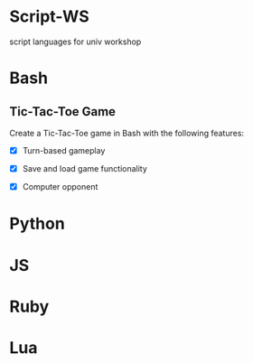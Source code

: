 # Script-WS
script languages for univ workshop

# Bash

## Tic-Tac-Toe Game

Create a Tic-Tac-Toe game in Bash with the following features:

- [x] Turn-based gameplay
- [x] Save and load game functionality
- [x] Computer opponent


# Python

# JS

# Ruby

# Lua
